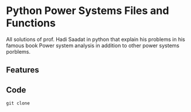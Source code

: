 # Python Power Systems Files and Functions
All solutions of  prof. Hadi Saadat in python that explain his problems in his famous book Power system analysis in addition to other power systems porblems.

## Features

## Code

```
git clone 
```
